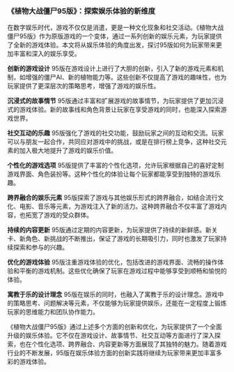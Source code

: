 ### 《植物大战僵尸95版》：探索娱乐体验的新维度

在数字娱乐时代，游戏不仅仅是消遣，更是一种文化现象和社交活动。《植物大战僵尸95版》作为原版游戏的一个变体，通过一系列创新的娱乐元素，为玩家提供了全新的游戏体验。本文将从娱乐体验的角度出发，探讨95版如何为玩家带来更加丰富和深入的娱乐享受。

**创新的游戏设计**
95版在游戏设计上进行了大胆的创新，引入了新的游戏元素和机制，如增强的僵尸AI、新的植物能力等。这些创新不仅提高了游戏的趣味性，也为玩家提供了更深层次的策略思考，增强了游戏的娱乐性。

**沉浸式的故事情节**
95版通过丰富和扩展游戏的故事情节，为玩家提供了更加沉浸式的游戏体验。新的故事线和角色背景让玩家在享受游戏的同时，也能深入探索游戏世界。

**社交互动的乐趣**
95版强化了游戏的社交功能，鼓励玩家之间的互动和交流。玩家可以与朋友一起合作，共同应对游戏中的挑战，或是在排行榜上竞争，这种社交元素的加入极大地提升了游戏的娱乐价值。

**个性化的游戏选项**
95版提供了丰富的个性化选项，允许玩家根据自己的喜好定制游戏界面、角色装扮等。这种个性化的体验让每个玩家都能享受到独特的游戏乐趣。

**跨界融合的娱乐元素**
95版探索了游戏与其他娱乐形式的跨界融合，如结合流行文化、电影、音乐等元素，为游戏注入了新的活力。这种跨界融合不仅丰富了游戏内容，也拓宽了游戏的受众群体。

**持续的内容更新**
95版通过定期的内容更新，为玩家提供了持续的新鲜感。新关卡、新角色、新挑战的不断推出，保证了游戏的长期吸引力，同时也激发了玩家持续探索和参与的兴趣。

**优化的游戏体验**
95版注重游戏体验的优化，包括改进的游戏界面、流畅的操作体验和平衡的游戏机制。这些优化确保了玩家在游戏过程中能够享受到顺畅和愉悦的体验。

**寓教于乐的设计理念**
95版在娱乐的同时，也融入了寓教于乐的设计理念。游戏中的策略思考、问题解决等元素，不仅能够为玩家提供娱乐，还能在一定程度上锻炼玩家的思维能力和团队协作能力。

《植物大战僵尸95版》通过上述多个方面的创新和优化，为玩家提供了一个全面升级的娱乐体验。它不仅在游戏设计、故事情节、社交互动等方面进行了深入探索，也在个性化选项、跨界融合、内容更新等方面展现了其独特的魅力。随着游戏行业的不断发展，95版在娱乐体验方面的创新实践将继续为玩家带来更加丰富多彩的游戏体验。